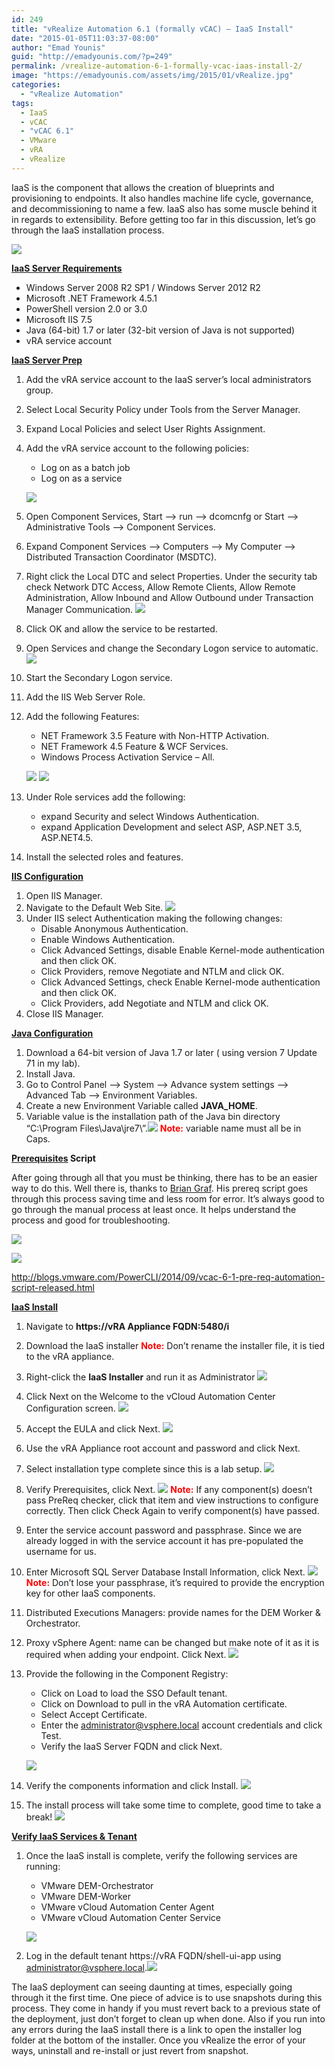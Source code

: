 ```yaml
---
id: 249
title: "vRealize Automation 6.1 (formally vCAC) – IaaS Install"
date: "2015-01-05T11:03:37-08:00"
author: "Emad Younis"
guid: "http://emadyounis.com/?p=249"
permalink: /vrealize-automation-6-1-formally-vcac-iaas-install-2/
image: "https://emadyounis.com/assets/img/2015/01/vRealize.jpg"
categories:
  - "vRealize Automation"
tags:
  - IaaS
  - vCAC
  - "vCAC 6.1"
  - VMware
  - vRA
  - vRealize
---
```


IaaS is the component that allows the creation of blueprints and provisioning to endpoints. It also handles machine life cycle, governance, and decommissioning to name a few. IaaS also has some muscle behind it in regards to extensibility. Before getting too far in this discussion, let’s go through the IaaS installation process.

![](https://emadyounis.com/assets/img/2015/01/vCAC-Overview-intro.jpg?resize=750%2C361)

<span style="text-decoration: underline;">**IaaS Server Requirements**</span>

- Windows Server 2008 R2 SP1 / Windows Server 2012 R2
- Microsoft .NET Framework 4.5.1
- PowerShell version 2.0 or 3.0
- Microsoft IIS 7.5
- Java (64-bit) 1.7 or later (32-bit version of Java is not supported)
- vRA service account

<span style="text-decoration: underline;">**IaaS Server Prep**</span>

1. Add the vRA service account to the IaaS server’s local administrators group.
2. Select Local Security Policy under Tools from the Server Manager.
3. Expand Local Policies and select User Rights Assignment.
4. Add the vRA service account to the following policies:

   - Log on as a batch job
   - Log on as a service

   [![](https://emadyounis.com/assets/img/2015/01/Local-Sec.jpg?resize=859%2C514)](https://emadyounis.com/assets/img/2015/01/Local-Sec.jpg)

5. Open Component Services, Start –&gt; run –&gt; dcomcnfg or Start –&gt; Administrative Tools –&gt; Component Services.
6. Expand Component Services –&gt; Computers –&gt; My Computer –&gt; Distributed Transaction Coordinator (MSDTC).
7. Right click the Local DTC and select Properties. Under the security tab check Network DTC Access, Allow Remote Clients, Allow Remote Administration, Allow Inbound and Allow Outbound under Transaction Manager Communication.
   [![](https://emadyounis.com/assets/img/2014/12/SQL-IaaS-MSDTC-2-Updated.jpg?resize=462%2C503)](https://emadyounis.com/assets/img/2014/12/SQL-IaaS-MSDTC-2-Updated.jpg)
8. Click OK and allow the service to be restarted.
9. Open Services and change the Secondary Logon service to automatic.[![](https://emadyounis.com/assets/img/2015/01/Secondary-Service.jpg?resize=419%2C475)](https://emadyounis.com/assets/img/2015/01/Secondary-Service.jpg)
10. Start the Secondary Logon service.
11. Add the IIS Web Server Role.
12. Add the following Features:

    - NET Framework 3.5 Feature with Non-HTTP Activation.
    - NET Framework 4.5 Feature &amp; WCF Services.
    - Windows Process Activation Service – All.

    [![](https://emadyounis.com/assets/img/2015/01/IaaS-Features.jpg?resize=798%2C565)](https://emadyounis.com/assets/img/2015/01/IaaS-Features.jpg)
    [![](https://emadyounis.com/assets/img/2015/01/Features-2.jpg?resize=798%2C567)](https://emadyounis.com/assets/img/2015/01/Features-2.jpg)

13. Under Role services add the following:
    - expand Security and select Windows Authentication.
    - expand Application Development and select ASP, ASP.NET 3.5, ASP.NET4.5.
14. Install the selected roles and features.

<span style="text-decoration: underline;">**IIS Configuration**</span>

1. Open IIS Manager.
2. Navigate to the Default Web Site.
   [![](https://emadyounis.com/assets/img/2015/01/IIS-1.jpg?resize=1008%2C728)](https://emadyounis.com/assets/img/2015/01/IIS-1.jpg)
3. Under IIS select Authentication making the following changes:
   - Disable Anonymous Authentication.
   - Enable Windows Authentication.
   - Click Advanced Settings, disable Enable Kernel-mode authentication and then click OK.
   - Click Providers, remove Negotiate and NTLM and click OK.
   - Click Advanced Settings, check Enable Kernel-mode authentication and then click OK.
   - Click Providers, add Negotiate and NTLM and click OK.
4. Close IIS Manager.

<span style="text-decoration: underline;">**Java Configuration**</span>

1. Download a 64-bit version of Java 1.7 or later ( using version 7 Update 71 in my lab).
2. Install Java.
3. Go to Control Panel –&gt; System –&gt; Advance system settings –&gt; Advanced Tab –&gt; Environment Variables.
4. Create a new Environment Variable called **JAVA_HOME**.
5. Variable value is the installation path of the Java bin directory “C:\\Program Files\\Java\\jre7\\”.[![](https://emadyounis.com/assets/img/2015/01/Iaas-Java-2.jpg?resize=394%2C497)](https://emadyounis.com/assets/img/2015/01/Iaas-Java-2.jpg)
   <span style="color: #ff0000;">**<span style="color: #ff0000;">Note</span>:**</span> variable name must all be in Caps.

**<span style="text-decoration: underline;">Prerequisites</span> Script**

After going through all that you must be thinking, there has to be an easier way to do this. Well there is, thanks to [Brian Graf](https://twitter.com/vbriangraf). His prereq script goes through this process saving time and less room for error. It’s always good to go through the manual process at least once. It helps understand the process and good for troubleshooting.

[![](https://emadyounis.com/assets/img/2015/01/IaaS-Script-1.jpg?resize=838%2C143)](https://emadyounis.com/assets/img/2015/01/IaaS-Script-1.jpg)

[![](https://emadyounis.com/assets/img/2015/01/IaaS-Script-2.jpg?resize=838%2C331)](https://emadyounis.com/assets/img/2015/01/IaaS-Script-2.jpg)

<http://blogs.vmware.com/PowerCLI/2014/09/vcac-6-1-pre-req-automation-script-released.html>

<span style="text-decoration: underline;">**IaaS Install**</span>

1. Navigate to **https://vRA Appliance FQDN:5480/i**
2. Download the IaaS installer
   <span style="color: #ff0000;">**Note:**</span> Don’t rename the installer file, it is tied to the vRA appliance.
3. Right-click the **IaaS Installer** and run it as Administrator
   [![](https://emadyounis.com/assets/img/2015/01/IaaS-Installer.jpg?resize=1005%2C362)](https://emadyounis.com/assets/img/2015/01/IaaS-Installer.jpg)
4. Click Next on the Welcome to the vCloud Automation Center Configuration screen.
   [![](https://emadyounis.com/assets/img/2015/01/IaaS-Welcome.jpg?resize=799%2C598)](https://emadyounis.com/assets/img/2015/01/IaaS-Welcome.jpg)
5. Accept the EULA and click Next.
   [![](https://emadyounis.com/assets/img/2015/01/IaaS-EULA.jpg?resize=799%2C599)](https://emadyounis.com/assets/img/2015/01/IaaS-EULA.jpg)
6. Use the vRA Appliance root account and password and click Next.
7. Select installation type complete since this is a lab setup.
   [![](https://emadyounis.com/assets/img/2015/01/IaaS-Install-Type.jpg?resize=795%2C600)](https://emadyounis.com/assets/img/2015/01/IaaS-Install-Type.jpg)
8. Verify Prerequisites, click Next.
   [![](https://emadyounis.com/assets/img/2015/01/IaaS-PreReq.jpg?resize=799%2C599)](https://emadyounis.com/assets/img/2015/01/IaaS-PreReq.jpg)
   <span style="color: #ff0000;">**Note:**</span> If any component(s) doesn’t pass PreReq checker, click that item and view instructions to configure correctly. Then click Check Again to verify component(s) have passed.
9. Enter the service account password and passphrase. <span style="color: #000000;">S</span>ince we are already logged in with the service account it has pre-populated the username for us.
10. Enter Microsoft SQL Server Database Install Information, click Next.
    [![](https://emadyounis.com/assets/img/2015/01/IaaS-Server-and-Account-Settings.jpg?resize=798%2C598)](https://emadyounis.com/assets/img/2015/01/IaaS-Server-and-Account-Settings.jpg)
    <span style="color: #ff0000;">**Note:**</span> Don’t lose your passphrase, it’s required to provide the encryption key for other IaaS components.
11. Distributed Executions Managers: provide names for the DEM Worker &amp; Orchestrator.
12. Proxy vSphere Agent: name can be changed but make note of it as it is required when adding your endpoint. Click Next.
    [![](https://emadyounis.com/assets/img/2015/01/IaaS-DEM-and-Agent.jpg?resize=798%2C599)](https://emadyounis.com/assets/img/2015/01/IaaS-DEM-and-Agent.jpg)
13. Provide the following in the Component Registry:

    - Click on Load to load the SSO Default tenant.
    - Click on Download to pull in the vRA Automation certificate.
    - Select Accept Certificate.
    - Enter the administrator@vsphere.local account credentials and click Test.
    - Verify the IaaS Server FQDN and click Next.

    [![](https://emadyounis.com/assets/img/2015/01/IaaS-Component-Registry.jpg?resize=800%2C595)](https://emadyounis.com/assets/img/2015/01/IaaS-Component-Registry.jpg)

14. Verify the components information and click Install.
    [![](https://emadyounis.com/assets/img/2015/01/IaaS-Install.jpg?resize=797%2C597)](https://emadyounis.com/assets/img/2015/01/IaaS-Install.jpg)
15. The install process will take some time to complete, good time to take a break!
    [![](https://emadyounis.com/assets/img/2015/01/IaaS-Complete.jpg?resize=799%2C600)](https://emadyounis.com/assets/img/2015/01/IaaS-Complete.jpg)

<span style="text-decoration: underline;">**Verify IaaS Services &amp; Tenant**</span>

1. Once the IaaS install is complete, verify the following services are running:

   - VMware DEM-Orchestrator
   - VMware DEM-Worker
   - VMware vCloud Automation Center Agent
   - VMware vCloud Automation Center Service

   [![](https://emadyounis.com/assets/img/2015/01/Services.jpg?resize=1024%2C258)](https://emadyounis.com/assets/img/2015/01/Services.jpg)

2. Log in the default tenant https://vRA FQDN/shell-ui-app using administrator@vsphere.local.[![](https://emadyounis.com/assets/img/2015/01/Default-Tenant.jpg?resize=875%2C446)](https://emadyounis.com/assets/img/2015/01/Default-Tenant.jpg)

The IaaS deployment can seeing daunting at times, especially going through it the first time. One piece of advice is to use snapshots during this process. They come in handy if you must revert back to a previous state of the deployment, just don’t forget to clean up when done. Also if you run into any errors during the IaaS install there is a link to open the installer log folder at the bottom of the installer. Once you vRealize the error of your ways, uninstall and re-install or just revert from snapshot.
